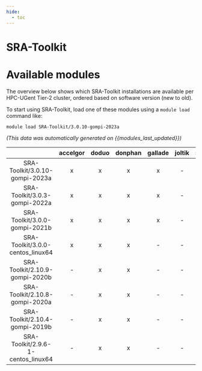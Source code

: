 ```yaml
---
hide:
  - toc
---
```


SRA-Toolkit
===========

# Available modules


The overview below shows which SRA-Toolkit installations are available per HPC-UGent Tier-2 cluster, ordered based on software version (new to old).

To start using SRA-Toolkit, load one of these modules using a `module load` command like:

```shell
module load SRA-Toolkit/3.0.10-gompi-2023a
```

*(This data was automatically generated on {{modules_last_updated}})*  

| |accelgor|doduo|donphan|gallade|joltik|shinx|skitty|
| :---: | :---: | :---: | :---: | :---: | :---: | :---: | :---: |
|SRA-Toolkit/3.0.10-gompi-2023a|x|x|x|x|-|x|x|
|SRA-Toolkit/3.0.3-gompi-2022a|x|x|x|x|-|-|-|
|SRA-Toolkit/3.0.0-gompi-2021b|x|x|x|x|-|-|-|
|SRA-Toolkit/3.0.0-centos_linux64|x|x|x|-|-|-|-|
|SRA-Toolkit/2.10.9-gompi-2020b|-|x|x|-|-|-|-|
|SRA-Toolkit/2.10.8-gompi-2020a|-|x|x|-|-|-|-|
|SRA-Toolkit/2.10.4-gompi-2019b|-|x|x|-|-|-|-|
|SRA-Toolkit/2.9.6-1-centos_linux64|-|x|x|-|-|-|-|
